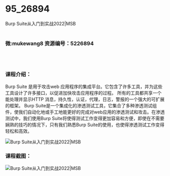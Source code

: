 # 95_26894
Burp Suite从入门到实战2022|MSB
<br/></br>
<h3>微:mukewang8 资源编号：5226894</h3>
<br/></br>
<h3>课程介绍：</h3>
<p><a title="查看与 Burp Suite 相关的文章" target="_blank">Burp Suite</a> 是用于攻击web 应用程序的集成平台。它包含了许多工具，并为这些工具设计了许多接口，以促进加快攻击应用程序的过程。 所有的工具都共享一个能处理并显示HTTP 消息，持久性，认证，代理，日志，警报的一个强大的可扩展的框架。 <a title="查看与 Burp Suite 相关的文章" target="_blank">Burp Suite</a>是一个集成化的渗透测试工具，它集合了多种渗透测试组件，使我们自动化地或手工地能更好的完成对web应用的渗透测试和攻击。在渗透测试中，我们使用Burp Suite将使得测试工作变得更加容易和方便，即使在不需要娴熟的技巧的情况下，只有我们熟悉Burp Suite的使用，也使得渗透测试工作变得轻松和高效。</p>
<p><img src="https://www.ko996.com/wp-content/uploads/img/2022/10/1-27.png" alt="Burp Suite从入门到实战2022|MSB"></p>
<div class="info-desc">
<h3>课程截图：</h3>
<p><img src="https://www.ko996.com/wp-content/uploads/img/2022/10/2-27.png" alt="Burp Suite从入门到实战2022|MSB"></p>


			
</div>
